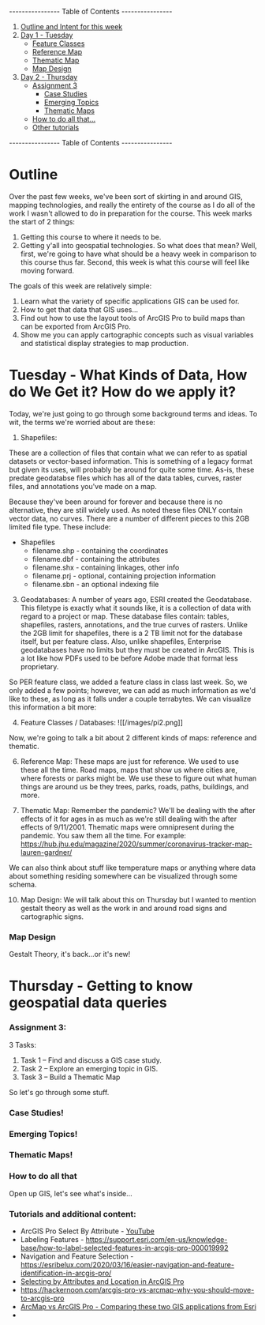 ---------------- Table of Contents ---------------- 

1. [Outline and Intent for this week](#outline)
2. [Day 1 - Tuesday](#day1)
	* [Feature Classes](#feature)
	* [Reference Map](#ref)
	* [Thematic Map](#theme)
	* [Map Design](#mapd)
1. [Day 2 - Thursday](#day2)
	* [Assignment 3](#ass3)
		* [Case Studies](#cs)
		* [Emerging Topics](#et)
		* [Thematic Maps](#tm)
	* [How to do all that...](#howto)
	* [Other tutorials](#others)

---------------- Table of Contents ---------------- 
# <a id = "outline"></a>Outline
Over the past few weeks, we've been sort of skirting in and around GIS, mapping technologies, and really the entirety of the course as I do all of the work I wasn't allowed to do in preparation for the course. This week marks the start of 2 things: 
1. Getting this course to where it needs to be. 
2. Getting y'all into geospatial technologies. 
So what does that mean?
Well, first, we're going to have what should be a heavy week in comparison to this course thus far. Second, this week is what this course will feel like moving forward. 

The goals of this week are relatively simple: 
1. Learn what the variety of specific applications GIS can be used for.
2. How to get that data that GIS uses...
3. Find out how to use the layout tools of ArcGIS Pro to build maps than can be exported from ArcGIS Pro.
4. Show me you can apply cartographic concepts such as visual variables and statistical display strategies to map production.

# <a id="day1"></a>Tuesday - What Kinds of Data, How do We Get it? How do we apply it?
Today, we're just going to go through some background terms and ideas. To wit, the terms we're worried about are these: 
1. Shapefiles: 

These are a collection of files that contain what we can refer to as spatial datasets or vector-based information. This is something of a legacy format but given its uses, will probably be around for quite some time. As-is, these predate geodatabse files which has all of the data tables, curves, raster files, and annotations you've made on a map. 

Because they've been around for forever and because there is no alternative, they are still widely used. As noted these files ONLY contain vector data, no curves. There are a number of different pieces to this 2GB limited file type. These include:

 * Shapefiles
	* filename.shp - containing the coordinates
	* filename.dbf - containing the attributes
	* filename.shx - containing linkages, other info
	* filename.prj - optional, containing projection information
	* filename.sbn - an optional indexing file 
  
3. Geodatabases:
A number of years ago, ESRI created the Geodatabase. This filetype is exactly what it sounds like, it is a collection of data with regard to a project or map. These database files contain: tables, shapefiles, rasters, annotations, and the true curves of rasters. Unlike the 2GB limit for shapefiles, there is a 2 TB limit not for the database itself, but per feature class. Also, unlike shapefiles, Enterprise geodatabases have no limits but they must be created in ArcGIS. This is a lot like how PDFs used to be before Adobe made that format less proprietary. 

So PER feature class, we added a feature class in class last week. So, we only added a few points; however, we can add as much information as we'd like to these, as long as it falls under a couple terrabytes. We can visualize this information a bit more: 

4. Feature Classes <a id="feature"></a>/ Databases:
![[/images/pi2.png]]

Now, we're going to talk a bit about 2 different kinds of maps: reference and thematic.

6. Reference Map<a id="ref"></a>:
These maps are just for reference. We used to use these all the time. Road maps, maps that show us where cities are, where forests or parks might be. We use these to figure out what human things are around us be they trees, parks, roads, paths, buildings, and more. 

8. Thematic Map<a id="tm"></a>:
Remember the pandemic? We'll be dealing with the after effects of it for ages in as much as we're still dealing with the after effects of 9/11/2001. Thematic maps were omnipresent during the pandemic. You saw them all the time. For example: https://hub.jhu.edu/magazine/2020/summer/coronavirus-tracker-map-lauren-gardner/

We can also think about stuff like temperature maps or anything where data about something residing somewhere can be visualized through some schema. 

10. Map Design: 
We will talk about this on Thursday but I wanted to mention gestalt theory as well as the work in and around road signs and cartographic signs.
### <a id="mapd"></a>Map Design
Gestalt Theory, it's back...or it's new!
# <a id="day2"></a>Thursday - Getting to know geospatial data queries
### <a id="ass3"></a>Assignment 3:
3 Tasks: 
1. Task 1 – Find and discuss a GIS case study.
2. Task 2 – Explore an emerging topic in GIS.
3. Task 3 – Build a Thematic Map

So let's go through some stuff. 
### <a id="cs"></a>Case Studies!
### <a id="et"></a>Emerging Topics!
### <a id="tm"></a>Thematic Maps!

### <a id="others"></a>How to do all that
Open up GIS, let's see what's inside...

### <a id=""></a>Tutorials and additional content: 
* ArcGIS Pro Select By Attribute - [YouTube](https://www.youtube.com/watch?v=2sH3K_neshc)
* Labeling Features - https://support.esri.com/en-us/knowledge-base/how-to-label-selected-features-in-arcgis-pro-000019992
* Navigation and Feature Selection - https://esribelux.com/2020/03/16/easier-navigation-and-feature-identification-in-arcgis-pro/
* [Selecting by Attributes and Location in ArcGIS Pro](https://learninglink.oup.com/protected/files/content/file/588a0d47d911611300e523ec-1485442397769-CH7---Selecting-Features-ArcGIS-Pro.pdf)
* https://hackernoon.com/arcgis-pro-vs-arcmap-why-you-should-move-to-arcgis-pro
* [ArcMap vs ArcGIS Pro - Comparing these two GIS applications from Esri](https://www.youtube.com/watch?v=4_OOOQbLZDU&ab_channel=eGISAssociates)
* 